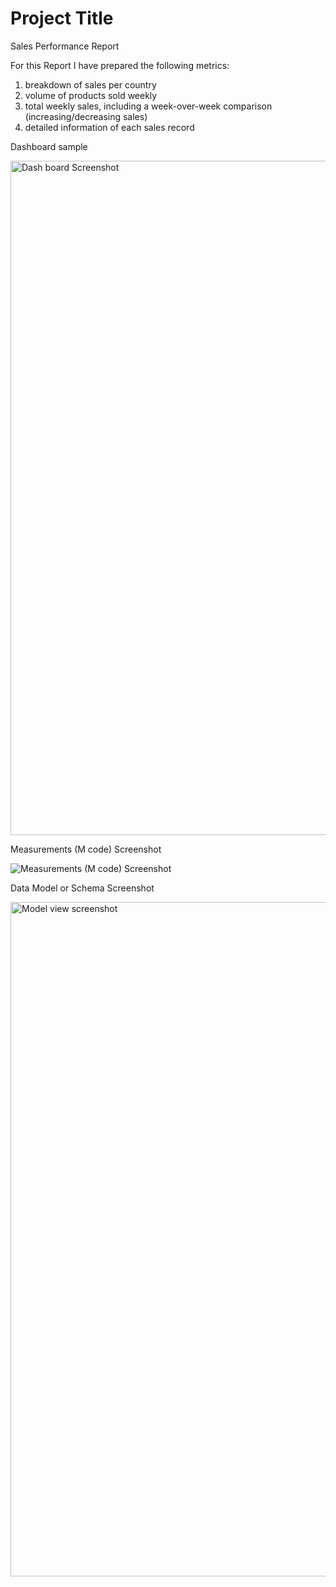 # Project Title

Sales Performance Report

For this Report I have prepared the following metrics:

1. breakdown of sales per country   
2. volume of products sold weekly  
3. total weekly sales, including a week-over-week comparison (increasing/decreasing sales)  
4. detailed information of each sales record

Dashboard sample

<img width="1079" alt="Dash board Screenshot" src="https://github.com/surendrakappa/Power-BI-Assessment-new/assets/168163611/41e24f43-ff17-4c8f-8518-3a6385619f56">

Measurements (M code) Screenshot

![Measurements (M code) Screenshot](https://github.com/surendrakappa/Power-BI-Assessment-new/assets/168163611/ad147e70-60e5-46ff-ad69-d14d78929c6b)

Data Model or Schema Screenshot

<img width="1079" alt="Model view screenshot" src="https://github.com/surendrakappa/Power-BI-Assessment-new/assets/168163611/5327abe5-d8db-4979-a7f6-896b83d0cb8b">
